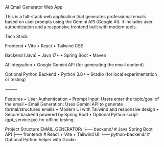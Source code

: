 AI Email Generator Web App

This is a full-stack web application that generates professional emails based on user prompts using the Gemini API (Google AI). It includes user authentication and a responsive frontend built with modern tools.

Tech Stack

 Frontend
	•	Vite
	•	React
	•	Tailwind CSS

 Backend (Java)
	•	Java 17+
	•	Spring Boot
	•	Maven

 AI Integration
	•	Google Gemini API (for generating the email content)

 Optional Python Backend
	•	Python 3.8+
	•	Gradio (for local experimentation or testing)

⸻

 Features
	•	 User Authentication
	•	 Prompt Input: Users enter the topic/goal of the email
	•	 Email Generation: Uses Gemini API to generate formal/structured emails
	•	 Modern UI with Tailwind and responsive design
	•	 Secure backend powered by Spring Boot
	•	 Optional Python script (gpt_service.py) for offline testing


Project Structure
EMAIL_GENERATOR/
├── backend/             # Java Spring Boot API
├── frontend/            # React + Vite + Tailwind UI
├── python-backend/      # Optional Python helper with Gradio



